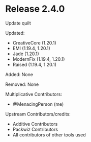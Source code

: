 # Release 2.4.0

Update quilt

Updated:
- CreativeCore (1.20.1)
- EMI (1.19.4, 1.20.1)
- Jade (1.20.1)
- ModernFix (1.19.4, 1.20.1)
- Raised (1.19.4, 1.20.1)


Added:
None

Removed:
None

Multiplicative Contributors:
- @MenacingPerson (me)

Upstream Contributors/credits:
- Additive Contributors
- Packwiz Contributors
- All contributors of other tools used

